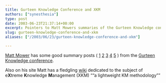 ```yaml
---
title: Gurteen Knowledge Conference and XKM
authors: ["synesthesia"]
type: post
date: 2003-06-23T21:37:14+00:00
excerpt: Pointers to Matt Mowers summaries of the Gurteen Knowledge conference and his eXtreme Knowledge Management wiki.
slug: gurteen-knowledge-conference-and-xkm 
aliases: ["/2003/06/23/gurteen-knowledge-conference-and-xkm"]

---
```

[Matt Mower][1] has some good summary posts ( [1][2] [2][3] [3][4] [4][5] [5][6] ) from the [Gurteen Knowledge conference][7].

Also on his site Matt has a fledgling [wiki][8] dedicated to the subject of e**X**treme **K**nowledge **M**anagement (XKM) <q>&#8220;a lightweight KM methodology&#8221;</q>

 [1]: https://matt.blogs.it/
 [2]: https://matt.blogs.it/2003/06/23.html#a967
 [3]: https://matt.blogs.it/2003/06/19.html#a959
 [4]: https://matt.blogs.it/2003/06/19.html#a958
 [5]: https://matt.blogs.it/2003/06/19.html#a957
 [6]: https://matt.blogs.it/2003/06/19.html#a956
 [7]: https://www.gurteen.com/gurteen/gurteen.nsf/0/9C7E34B34F92686A80256CE200715C3C/
 [8]: https://linux.evectors.it/wiki/XKM/
